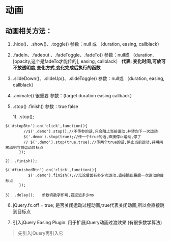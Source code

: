 # 动画

## 动画相关方法：

1.	.hide()、.show()、.toggle()
		参数：null 或 （duration, easing, callblack）

2.	.fadeIn、.fadeout 、.fadeToggle、.fadeTo()	
		参数：null或 （duration, [opacity,这个是fadeTo才能传的], easing, callblack）
**代表: 变化时间,可放可不放透明度,变化方式,变化完成后执行的函数**

3.	.slideDown()、.slideUp()、.slideToggle()
		参数：null或 （duration, easing, callblack）

4.	.animate()      很重要
		参数：(target duration easing callback）


5.	.stop() .finish()
		参数：true false

    1). .stop();
```
$('#stopBtn').on('click',function(){
        //$('.demo').stop();//不传参的话,只会阻止当前运动,并转向下一次运动
        $('.demo').stop(true);//传一个true的话,直接停止运动,停了
        // $('.demo').stop(true,true);//传两个true的话,停止当前运动,并瞬间移动到当前运动目标点
      });
```

    2). .finish();
```
$('#finishedBtn').on('click',function(){
          $('.demo').finish();//无论后面有多少次运动,直接跳到最后一次运动的目标点
      });
```

    3). .delay();   参数填数字即可,要延迟多少ms


6.	jQuery.fx.off = true; 是否关闭运动过程动画,true代表关闭动画,所以会直接跳到目标点


7. 引入jQuery Easing Plugin: 用于扩展jQuery动画过渡效果 (有很多数学算法)
> 先引入jQuery再引入它

<script src="https://cdnjs.cloudflare.com/ajax/libs/jquery-easing/1.4.1/jquery.easing.min.js"></script>